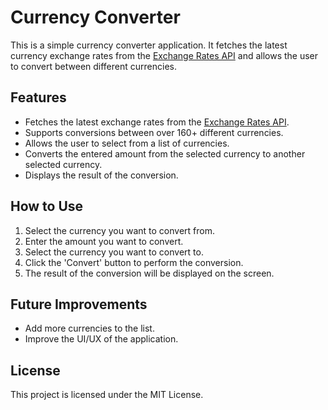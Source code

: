 # Currency Converter

This is a simple currency converter application. It fetches the latest currency exchange rates from the [Exchange Rates API](https://open.er-api.com/v6/latest/${currency}) and allows the user to convert between different currencies.

## Features

- Fetches the latest exchange rates from the [Exchange Rates API](https://open.er-api.com/v6/latest/${currency}).
- Supports conversions between over 160+ different currencies.
- Allows the user to select from a list of currencies.
- Converts the entered amount from the selected currency to another selected currency.
- Displays the result of the conversion.

## How to Use

1. Select the currency you want to convert from.
2. Enter the amount you want to convert.
3. Select the currency you want to convert to.
4. Click the 'Convert' button to perform the conversion.
5. The result of the conversion will be displayed on the screen.

## Future Improvements

- Add more currencies to the list.
- Improve the UI/UX of the application.

## License

This project is licensed under the MIT License.